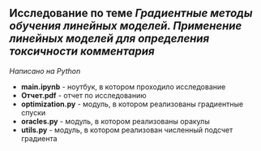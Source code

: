 ## Исследование по теме _Градиентные методы обучения линейных моделей. Применение линейных моделей для определения токсичности комментария_

_Написано на Python_

* **main.ipynb** - ноутбук, в котором проходило исследование
* **Отчет.pdf** - отчет по исследованию
* **optimization.py** - модуль, в котором реализованы градиентные спуски
* **oracles.py** - модуль, в котором реализованы оракулы
* **utils.py** - модуль, в котором реализован численный подсчет градиента
